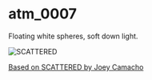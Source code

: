 # atm_0007

Floating white spheres, soft down light.

![SCATTERED](http://static1.squarespace.com/static/52e07b2de4b072c19408dae7/547cec72e4b0804be3fb3d07/547d0e54e4b03b2e0a6da6ab/1417481813778/1_365_final.jpg?format=500w)

[Based on SCATTERED by Joey Camacho](http://www.rawandrendered.com/1-60/1365-scattered)
